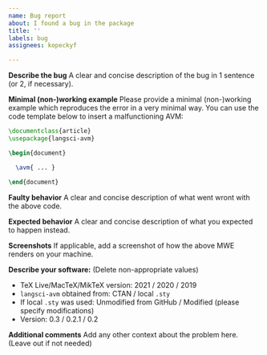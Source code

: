 ```yaml
---
name: Bug report
about: I found a bug in the package
title: ''
labels: bug
assignees: kopeckyf

---
```


**Describe the bug**
A clear and concise description of the bug in 1 sentence (or 2, if necessary).

**Minimal (non-)working example**
Please provide a minimal (non-)working example which reproduces the error in a very minimal way. You can use the code template below to insert a malfunctioning AVM:

```latex
\documentclass{article}
\usepackage{langsci-avm}

\begin{document}

  \avm{ ... }

\end{document}
```
**Faulty behavior**
A clear and concise description of what went wront with the above code.

**Expected behavior**
A clear and concise description of what you expected to happen instead.

**Screenshots**
If applicable, add a screenshot of how the above MWE renders on your machine.

**Describe your software:**
(Delete non-appropriate values)
 - TeX Live/MacTeX/MikTeX version: 2021 / 2020 / 2019
 - `langsci-avm` obtained from: CTAN / local `.sty`
 -  If local `.sty` was used: Unmodified from GitHub / Modified (please specify modifications)
 -  Version: 0.3 / 0.2.1 / 0.2


**Additional comments**
Add any other context about the problem here. (Leave out if not needed)
